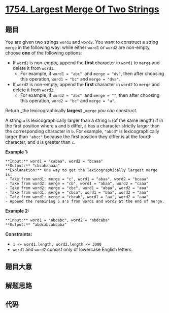 # [1754. Largest Merge Of Two Strings](https://leetcode.com/problems/largest-merge-of-two-strings)

## 题目

You are given two strings `word1` and `word2`. You want to construct a string
`merge` in the following way: while either `word1` or `word2` are non-empty,
choose **one** of the following options:

  * If `word1` is non-empty, append the **first** character in `word1` to `merge` and delete it from `word1`. 
    * For example, if `word1 = "abc" `and `merge = "dv"`, then after choosing this operation, `word1 = "bc"` and `merge = "dva"`.
  * If `word2` is non-empty, append the **first** character in `word2` to `merge` and delete it from `word2`. 
    * For example, if `word2 = "abc" `and `merge = ""`, then after choosing this operation, `word2 = "bc"` and `merge = "a"`.

Return _the lexicographically **largest** _`merge` _you can construct_.

A string `a` is lexicographically larger than a string `b` (of the same
length) if in the first position where `a` and `b` differ, `a` has a character
strictly larger than the corresponding character in `b`. For example, `"abcd"`
is lexicographically larger than `"abcc"` because the first position they
differ is at the fourth character, and `d` is greater than `c`.



**Example 1:**

    
    
    **Input:** word1 = "cabaa", word2 = "bcaaa"
    **Output:** "cbcabaaaaa"
    **Explanation:** One way to get the lexicographically largest merge is:
    - Take from word1: merge = "c", word1 = "abaa", word2 = "bcaaa"
    - Take from word2: merge = "cb", word1 = "abaa", word2 = "caaa"
    - Take from word2: merge = "cbc", word1 = "abaa", word2 = "aaa"
    - Take from word1: merge = "cbca", word1 = "baa", word2 = "aaa"
    - Take from word1: merge = "cbcab", word1 = "aa", word2 = "aaa"
    - Append the remaining 5 a's from word1 and word2 at the end of merge.
    

**Example 2:**

    
    
    **Input:** word1 = "abcabc", word2 = "abdcaba"
    **Output:** "abdcabcabcaba"
    



**Constraints:**

  * `1 <= word1.length, word2.length <= 3000`
  * `word1` and `word2` consist only of lowercase English letters.


## 题目大意

## 解题思路

## 代码

```javascript

```
